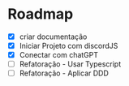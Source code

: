 # Roadmap

- [x] criar documentação
- [x] Iniciar Projeto com discordJS
- [x] Conectar com chatGPT
- [ ] Refatoração - Usar Typescript
- [ ] Refatoração - Aplicar DDD
